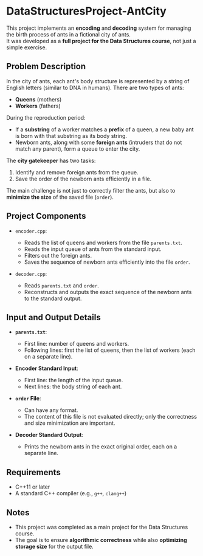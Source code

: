 # DataStructuresProject-AntCity

This project implements an **encoding** and **decoding** system for managing the birth process of ants in a fictional city of ants.  
It was developed as a **full project for the Data Structures course**, not just a simple exercise.

## Problem Description

In the city of ants, each ant's body structure is represented by a string of English letters (similar to DNA in humans). There are two types of ants:
- **Queens** (mothers)
- **Workers** (fathers)

During the reproduction period:
- If a **substring** of a worker matches a **prefix** of a queen, a new baby ant is born with that substring as its body string.
- Newborn ants, along with some **foreign ants** (intruders that do not match any parent), form a queue to enter the city.

The **city gatekeeper** has two tasks:
1. Identify and remove foreign ants from the queue.
2. Save the order of the newborn ants efficiently in a file.

The main challenge is not just to correctly filter the ants, but also to **minimize the size** of the saved file (`order`).

## Project Components

- `encoder.cpp`:
  - Reads the list of queens and workers from the file `parents.txt`.
  - Reads the input queue of ants from the standard input.
  - Filters out the foreign ants.
  - Saves the sequence of newborn ants efficiently into the file `order`.

- `decoder.cpp`:
  - Reads `parents.txt` and `order`.
  - Reconstructs and outputs the exact sequence of the newborn ants to the standard output.

## Input and Output Details

- **`parents.txt`**:
  - First line: number of queens and workers.
  - Following lines: first the list of queens, then the list of workers (each on a separate line).

- **Encoder Standard Input**:
  - First line: the length of the input queue.
  - Next lines: the body string of each ant.

- **`order` File**:
  - Can have any format.
  - The content of this file is not evaluated directly; only the correctness and size minimization are important.

- **Decoder Standard Output**:
  - Prints the newborn ants in the exact original order, each on a separate line.

## Requirements

- C++11 or later
- A standard C++ compiler (e.g., `g++`, `clang++`)

## Notes

- This project was completed as a main project for the Data Structures course.
- The goal is to ensure **algorithmic correctness** while also **optimizing storage size** for the output file.
